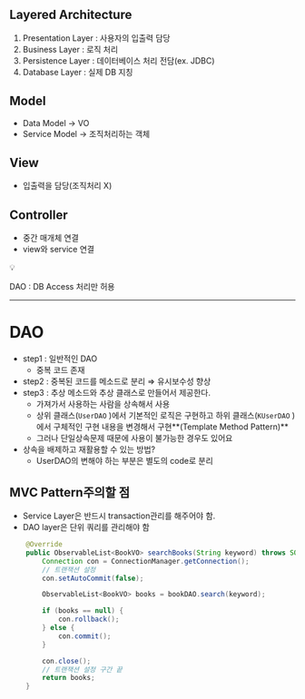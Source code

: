 ## Layered Architecture

1. Presentation Layer : 사용자의 입출력 담당
2. Business Layer : 로직 처리
3. Persistence Layer : 데이터베이스 처리 전담(ex. JDBC)
4. Database Layer : 실제 DB 지칭

## Model

- Data Model → VO
- Service Model → 조직처리하는 객체

## View

- 입출력을 담당(조직처리 X)

## Controller

- 중간 매개체 연결
- view와 service 연결

<aside>
💡

DAO : DB Access 처리만 허용

</aside>

---

# DAO

- step1 : 일반적인 DAO
    - 중복 코드 존재
- step2 : 중복된 코드를 메소드로 분리 ⇒ 유시보수성 향상
- step3 : 추상 메소드와 추상 클래스로 만들어서 제공한다.
    - 가져가서 사용하는 사람을 상속해서 사용
    - 상위 클래스(`UserDAO` )에서 기본적인 로직은 구현하고 하위 클래스(`KUserDAO` )에서 구체적인 구현 내용을 변경해서 구현**(Template Method Pattern)**
    - 그러나 단일상속문제 때문에 사용이 불가능한 경우도 있어요
- 상속을 배제하고 재활용할 수 있는 방법?
    - UserDAO의 변해야 하는 부분은 별도의 code로 분리

## MVC Pattern주의할 점

- Service Layer은 반드시 transaction관리를 해주어야 함.
- DAO layer은 단위 쿼리를 관리해야 함

```java
    @Override
    public ObservableList<BookVO> searchBooks(String keyword) throws SQLException, ClassNotFoundException {
        Connection con = ConnectionManager.getConnection();
        // 트랜잭션 설정
        con.setAutoCommit(false);

        ObservableList<BookVO> books = bookDAO.search(keyword);

        if (books == null) {
            con.rollback();
        } else {
            con.commit();
        }

        con.close();
        // 트랜잭션 설정 구간 끝
        return books;
    }
```
